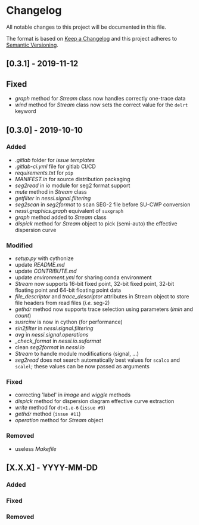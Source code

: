 # Changelog
All notable changes to this project will be documented in this file.

The format is based on [Keep a Changelog](http://keepachangelog.com/en/1.0.0/)
and this project adheres to [Semantic Versioning](http://semver.org/spec/v2.0.0.html).

## [0.3.1] - 2019-11-12

## Fixed
- *graph* method for *Stream* class now handles correctly one-trace data
- *wind* method for *Stream* class now sets the correct value for the `delrt` keyword

## [0.3.0] - 2019-10-10

### Added
- *.gitlab* folder for *issue templates*
- *.gitlab-ci.yml* file for gitlab CI/CD
- *requirements.txt* for ``pip``
- *MANIFEST.in* for source distribution packaging
- *seg2read* in *io* module for seg2 format support
- *mute* method in *Stream* class
- *getfilter* in *nessi.signal.filtering*
- *seg2scan* in *seg2format* to scan SEG-2 file before SU-CWP conversion
- *nessi.graphics.graph* equivalent of `suxgraph`
- *graph* method added to *Stream* class
- *dispick* method for *Stream* object to pick (semi-auto) the effective dispersion curve

### Modified
- *setup.py* with cythonize
- update *README.md*
- update *CONTRIBUTE.md*
- update *environment.yml* for sharing conda environment
- *Stream* now supports 16-bit fixed point, 32-bit fixed point, 32-bit floating
  point and 64-bit floating point data
- *file_descriptor* and *trace_descriptor* attributes in Stream object to store
  file headers from read files (*i.e.* seg-2)
- *gethdr* method now supports trace selection using parameters (*imin* and *count*)
- *susrcinv* is now in cython (for performance)
- *sin2filter* in *nessi.signal.filtering*
- *avg* in *nessi.signal.operations*
- *_check_format* in *nessi.io.suformat*
- clean *seg2format* in *nessi.io*
- *Stream* to handle module modifications (signal, ...)
- *seg2read* does not search automatically best values for `scalco` and `scalel`; these values can be now passed as arguments

### Fixed
- correcting 'label' in *image* and *wiggle* methods
- *dispick* method for dispersion diagram effective curve extraction
- *write* method for ``dt<1.e-6`` (``issue #9``)
- *gethdr* method (``issue #11``)
- *operation* method for *Stream* object

### Removed
- useless *Makefile*

## [X.X.X] - YYYY-MM-DD
### Added
### Fixed
### Removed
